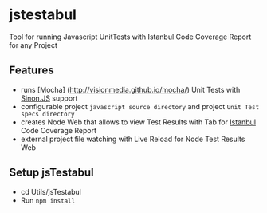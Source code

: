jstestabul
========

Tool for running Javascript UnitTests with Istanbul Code Coverage Report for any Project

Features
------------
* runs [Mocha] (http://visionmedia.github.io/mocha/) Unit Tests with [Sinon.JS](http://sinonjs.org/) support
* configurable project `javascript source directory` and project `Unit Test specs directory`
* creates Node Web that allows to view Test Results with Tab for [Istanbul](http://gotwarlost.github.io/istanbul/) Code Coverage Report
* external project file watching with Live Reload for Node Test Results Web

Setup jsTestabul
-------------------
* cd Utils/jsTestabul
* Run `npm install`


